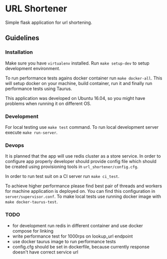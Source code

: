 # URL Shortener

Simple flask application for url shortening.

## Guidelines

### Installation

Make sure you have `virtualenv` installed. Run `make setup-dev` to setup development environment.

To run performance tests agains docker container run `make docker-all`. This will setup docker on your machine, build container, run it and finally run performance tests using Taurus.

This application was developed on Ubuntu 16.04, so you might have problems when running it on different OS.

### Development

For local testing use `make test` command. To run local development server execute `make run-server`.

### Devops

It is planned that the app will use redis cluster as a store service. In order to configure app properly developer
should provide config file which should be created using provisioning tools in `url_shortener/config.cfg`.

In order to run test suit on a CI server run `make ci_test`.

To achieve higher performance please find best pair of threads and workers for machine application is deployed on. You
can find this configuration in `server/supervisor.conf`. To make local tests use running docker image with `make docker-taurus-test`.

### TODO

- for development run redis in different container and use docker compose for linking
- write performance test for 1000rps on lookup_url endpoint
- use docker taurus image to run performance tests
- config.cfg should be set in dockerfile, because currently response doesn't have correct service url
